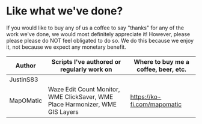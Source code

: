 # Like what we've done?
If you would like to buy any of us a coffee to say "thanks" for any of the work we've done, we would most definitely appreciate it!  However, please please please do NOT feel obligated to do so.  We do this because we enjoy it, not because we expect any monetary benefit.


| Author    | Scripts I've authored or regularly work on | Where to buy me a coffee, beer, etc. |
|-----------|--------------------------------------------|--------------------------------------|
| JustinS83 |||
| MapOMatic | Waze Edit Count Monitor, WME ClickSaver, WME Place Harmonizer, WME GIS Layers|https://ko-fi.com/mapomatic|
